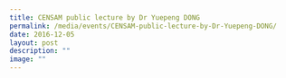 ```yaml
---
title: CENSAM public lecture by Dr Yuepeng DONG
permalink: /media/events/CENSAM-public-lecture-by-Dr-Yuepeng-DONG/
date: 2016-12-05
layout: post
description: ""
image: ""
---
```

